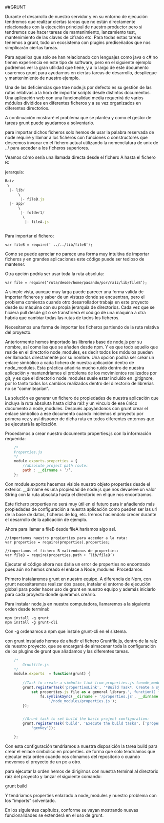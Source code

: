 ##GRUNT

Durante el desarrollo de nuestro servidor y en su entorno de ejecución tendremos que realizar ciertas tareas que no están directamente relacionadas con la ejecución principal de nuestro productor pero si tendremos que hacer tareas de mantenimiento, lanzamiento test, mantenimiento de las claves de cifrado etc. Para todas estas tareas tenemos a grunt, todo un ecosistema con plugins prediseñados que nos simplicarán ciertas tareas. 

Para aquellos que solo se han relacionado con lenguajes como java o c# no tienen experiencia en este tipo de software, pero en el siguiente ejemplo podremos ver la gran utilidad que tiene, y a lo largo de este documento usaremos grunt para ayudarnos en ciertas tareas de desarrollo, despliegue y mantenimiento de nuestro ejemplo.

Una de las deficiencias que trae node.js por defecto es su gestión de las rutas relativas a la hora de importar scripts desde distintos documentos. Una aplicación web con una funcionalidad media requerirá de varios módulos divididos en diferentes ficheros y a su vez organizados en diferentes directorios. 

A continuación mostraré el problema que se plantea y como el gestor de tareas grunt puede ayudarnos a solventarlo.

para importar dichos ficheros solo hemos de usar la palabra reservada de node require y llamar a los ficheros con funciones o constructores que deseemos invocar en el fichero actual utilizando la nomenclatura de unix de ../ para acceder a los ficheros superiores.

Veamos cómo sería una llamada directa desde el fichero A hasta el fichero B:

jerarquía:
```javascript
Raíz
 \
  |- lib/
      \
       |- fileB.js
  |- app/
      \
       |- folder1/
		\
		 |- fileA.js
 
```
Para importar el fichero:

	var fileB = require(‘ ../../lib/fileB’);

Como se puede apreciar no parece una forma muy intuitiva de importar ficheros y en grandes aplicaciones este código puede ser tedioso de mantener.

Otra opción podría ser usar toda la ruta absoluta:

	var file = require(‘ruta/desde/home/pasando/por/raíz/lib/fileB’);

A simple vista, aunque muy larga puede parecer una forma válida de importar ficheros y saber de un vistazo donde se encuentran, pero el problema comienza cuando otro desarrollador trabaja en este proyecto desde su máquina con su propia jerarquía de directorios. Cada vez que se hiciera pull desde git o se transfiriera el código de una máquina a otra habría que cambiar todas las rutas de todos los ficheros.

Necesitamos una forma de importar los ficheros partiendo de la ruta relativa del proyecto. 

Anteriormente hemos importado las librerías base de node.js por su nombre, así como las que se añaden desde npm. Y es que todo aquello que reside en el directorio node_modules,  es decir todos los módulos pueden ser llamados directamente por su nombre. Una opción podría ser crear un enlace simbólico a cada fichero de nuestra aplicación dentro de  node_modules. Esta práctica añadiría mucho ruido dentro de nuestra aplicación y mantendríamos el problema de los movimientos realizados por git, y es que el directorio node_modules  suele estar incluido en .gitignore, por lo tanto todos los cambios realizados dentro del directorio de librerías no se “commitearían”.

La solución es generar un fichero de propiedades de nuestra aplicación que incluya la ruta absoluta hasta dicha raiź y un vínculo de ese único documento a node_modules. Después apoyándonos con grunt crear el enlace simbólico a ese documento cuando iniciemos el proyecto por primera vez y así disponer de dicha ruta en todos diferentes entornos que se ejecutará la aplicación.


Procedamos a crear nuestro documento properties.js con la información requerida:

```javascript
    /*	
    Properties.js
	*/
	module.exports.properties = {
		//absolute project path route:
		path : __dirname + ‘/’,
	};
```

Con module.exports hacemos visible nuestro objeto properties desde el exterior.
__dirname es una propiedad de node.js que nos devuelve un valor String con la ruta absoluta hasta el directorio en el que nos encontramos.

Este fichero properties no será muy útil en el futuro para ir añadiendo más propiedades de configuración a nuestra aplicación como pueden ser las url de la base de datos, ficheros de log, etc. Iremos haciendolo crecer durante el desarrollo de la aplicación de ejemplo.

Ahora para llamar a fileB desde fileA haríamos algo así.

	//importamos nuestro propierties para acceder a la ruta:
	var properties = require(properties).properties;
	
	//importamos el fichero B valiendonos de properties:
	var fileB = require(properties.path + ‘lib/fileB’)

Ejecutar el código ahora nos daŕia un error de properties no encontrado pues aún no hemos creado el enlace a Node_modules. Procedamos.

Primero instalaremos grunt en nuestro equipo. A diferencia de Npm, con grunt necesitaremos realizar dos pasos, instalar el entorno de ejecución global para poder hacer uso de grunt en nuestro equipo y además iniciarlo para cada proyecto donde queramos creárlo.

Para instalar node.js en nuestra computadora, llamaremos a la siguiente orden desde terminal:

    npm install -g grunt	
    npm install -g grunt-cli	

Con -g ordenamos a npm que instale grunt-cli en el sistema.

con grunt instalado hemos de añadir el fichero Gruntfile.js, dentro de la raíz de nuestro proyecto, que se encargará de almacenar toda la configuración de los plugins de grunt que añadamos y las diferentes tareas.
	
```javascript
    /*	
        Gruntfile.js
	*/
	module.exports  = function(grunt) {
		
		//Task to create a simbolic link from properties.js tonode_modules:	
		grunt.registerTask('propertiesLink', '*Build Task*. Create a symbolic link to 
            set properties.js file as a general library.', function() {
  				fs.symlinkSync(__dirname + '/properties.js', __dirname +  
                    '/node_modules/properties.js');
		});

		
		//Grunt task to set build the basic project configuration:
		grunt.registerTask('build', 'Execute the build tasks', ['propertiesLink', 
            'genKey']);

	};

```
	
Con esta configuración tendríamos a nuestra disposición la tarea build para crear el enlace simbólico en properties. de forma que solo tendríamos que ejecutar esta orden cuando nos clonamos del repositorio o cuando movemos el proyecto de un pc a otro.

para ejecutar la orden hemos de dirigirnos con nuestra terminal al directorio ráiz del proyecto y lanzar el siguiente comando:

grunt build 
  
Y tendríamos properties enlazado a node_modules y nuestro problema con los “imports” solventado.

En los siguientes capítulos, conforme se vayan mostrando nuevas funcionalidades se extenderá en el uso de grunt.
